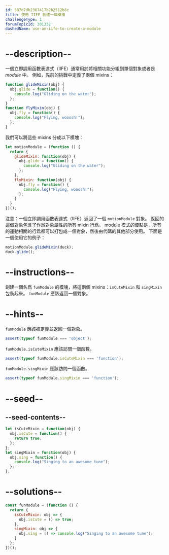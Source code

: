 ```yaml
---
id: 587d7db2367417b2b2512b8c
title: 使用 IIFE 創建一個模塊
challengeType: 1
forumTopicId: 301332
dashedName: use-an-iife-to-create-a-module
---
```


# --description--

一個立即調用函數表達式（IIFE）通常用於將相關功能分組到單個對象或者是 <dfn>module</dfn> 中。 例如，先前的挑戰中定義了兩個 mixins：

```js
function glideMixin(obj) {
  obj.glide = function() {
    console.log("Gliding on the water");
  };
}
function flyMixin(obj) {
  obj.fly = function() {
    console.log("Flying, wooosh!");
  };
}
```

我們可以將這些 mixins 分成以下模塊：

```js
let motionModule = (function () {
  return {
    glideMixin: function(obj) {
      obj.glide = function() {
        console.log("Gliding on the water");
      };
    },
    flyMixin: function(obj) {
      obj.fly = function() {
        console.log("Flying, wooosh!");
      };
    }
  }
})();
```

注意：一個立即調用函數表達式（IIFE）返回了一個 `motionModule` 對象。 返回的這個對象包含了作爲對象屬性的所有 mixin 行爲。 module 模式的優點是，所有的運動相關的行爲都可以打包成一個對象，然後由代碼的其他部分使用。 下面是一個使用它的例子：

```js
motionModule.glideMixin(duck);
duck.glide();
```

# --instructions--

創建一個名爲 `funModule` 的模塊，將這兩個 mixins：`isCuteMixin` 和 `singMixin` 包裝起來。 `funModule` 應該返回一個對象。

# --hints--

`funModule` 應該被定義並返回一個對象。

```js
assert(typeof funModule === 'object');
```

`funModule.isCuteMixin` 應該訪問一個函數。

```js
assert(typeof funModule.isCuteMixin === 'function');
```

`funModule.singMixin` 應該訪問一個函數。

```js
assert(typeof funModule.singMixin === 'function');
```

# --seed--

## --seed-contents--

```js
let isCuteMixin = function(obj) {
  obj.isCute = function() {
    return true;
  };
};
let singMixin = function(obj) {
  obj.sing = function() {
    console.log("Singing to an awesome tune");
  };
};
```

# --solutions--

```js
const funModule = (function () {
  return {
    isCuteMixin: obj => {
      obj.isCute = () => true;
    },
    singMixin: obj => {
      obj.sing = () => console.log("Singing to an awesome tune");
    }
  };
})();
```

